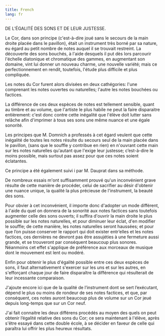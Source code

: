 ```yaml
---
title: French
lang: fr
---
```


DE L’ÉGALITÉ DES SONS ET DE LEUR JUSTESSE.

Le Cor, dans son principe (c'est-à-dire joué sans le secours de la main droite placée dans le pavillon), était un instrument très borné par sa nature, eu égard au petit nombre de notes auquel il se trouvait restreint. La découverte des sons bouchés, à l'aide desquels il put dès lors parcourir l'échelle diatonique et chromatique des gammes, en augmentant son domaine, vint lui donner un nouveau charme, une nouvelle variété; mais ce perfectionnement en rendit, toutefois, l'étude plus difficile et plus compliquée.

Les notes du Cor furent alors divisées en deux cathégories: l'une comprenant les notes ouvertes ou naturelles; l'autre les notes bouchées ou factices.

La différence de ces deux espèces de notes est tellement sensible, quant au timbre et au volume, que l'artiste le plus habile ne peut la faire disparaitre entièrement: c'est donc contre cette inégalité que l'élève doit lutter sans relâche afin d'imprimer à tous ses sons une même nuance et une égale sonorité.

Les principes que M. Domnich a professés à cet égard veulent que cette inégalité de toutes les notes résulte du secours seul de la main placée dans le pavillon, (sans que le souffle y contribue en rien) en n'ouvrant cette main sur les notes naturelles qu'autant que l'exige leur justesse; c’est-à-dire le moins possible, mais surtout pas assez pour que ces notes soient éclatantes.

Ce principe a été également suivi i par M. Dauprat dans sa méthode.

De nombreux essais m'ont suffisamment prouvé qu'un inconvénient grave résulte de cette manière de procéder, celui de sacrifier au désir d'obtenir une nuance unique, la qualité la plus précieuse de l'instrument, la beauté des sons.

Pour obvier à cet inconvénient, il importe donc d'adopter un mode différent, à l'aide du quel on donnera de la sonorité aux notes factices sans toutefois augmenter celle des sons ouverts; il suffira d'ouvrir la main droite le plus possible sur les notes naturelles, et pour diminuer leur éclat, d'en modifier le souffle; de cette manière, les notes naturelles seront haussées; et pour que l’on puisse conserver le rapport qui doit exister entr’elles et les notes factices, ces dernières ne devront pas être assujéties à une fermeture aussi grande, et se trouveront par conséquent beaucoup plus sonores. Néanmoins cet effet s'applique de préférence aux morceaux de musique dont le mouvement est lent ou modéré.

Enfin pour obtenir le plus d'égalité possible entre ces deux espèces de sons, il faut alternativement s'exercer sur les uns et sur les autres, en s'efforçant chaque jour de faire disparaître la différence qui résulterait de leur incessante comparaison.

J'ajoute encore ici que de la qualité de l’instrument dont se sert l’exécutant, dépend le plus ou moins de rondeur de ses notes factices, et que, par conséquent, ces notes auront beaucoup plus de volume sur un Cor jeué depuis long-temps que sur un Cor neuf.

J'ai fait connaitre les deux différens procédés au moyen des quels on peut obtenir l’égalité relative des sons du Cor; ce sera maintenant à l'élève, après s'être essayé dans cette double école, à se décider en faveur de celle qui paraîtra lui offrir les plus heureux résultats.
